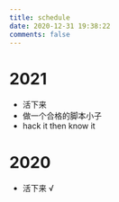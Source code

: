 ```yaml
---
title: schedule
date: 2020-12-31 19:38:22
comments: false
---
```


# 2021

- 活下来
- 做一个合格的脚本小子
- hack it then know it

# 2020

- 活下来 √


